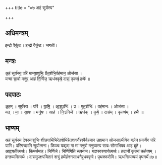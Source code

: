 +++
title = "०७ अहं सूर्यस्य"

+++
## अधिमन्त्रम्
इन्द्रो वैकुंठः। इन्द्रो वैकुंठः। जगती।

## मन्त्रः
अ॒हं सूर्य॑स्य॒ परि॑ याम्या॒शुभिः॒ प्रैत॒शेभि॒र्वह॑मान॒ ओज॑सा ।  
यन्मा॑ सा॒वो मनु॑ष॒ आह॑ नि॒र्णिज॒ ऋध॑क्कृषे॒ दासं॒ कृत्व्यं॒ हथैः॑ ॥

## पदपाठः
अ॒हम् । सूर्य॑स्य । परि॑ । या॒मि॒ । आ॒शुऽभिः॑ । प्र । ए॒त॒शेभिः॑ । वह॑मानः । ओज॑सा ।  
यत् । मा॒ । सा॒वः । मनु॑षः । आह॑ । निः॒ऽनिजे॑ । ऋध॑क् । कृ॒षे॒ । दास॑म् । कृत्व्य॑म् । हथैः॑ ॥

## भाष्यम्
अहं सूर्यस्य देवस्याशुभिः शीघ्रगामिभिरेतशेभिरेतशवर्णैरश्वैर्वहमान उह्यमान ओजसात्मीयेन बलेन प्रकर्षेण परि यामि। परिगच्छामि सूर्यात्मना। किञ्च यद्यदा मा मां मनुषो मनुष्यस्य सावः सोमाभिषव आह ब्रूते। आह्वयतीत्यर्थः। किमर्थमाह। निर्णिजे। निर्णिगिति रूपनाम। यज्ञस्वरुपायेत्यर्थः। तदानीं कृत्व्यं कर्तव्यम् । हन्तव्यमित्यर्थः। दासमुपक्षपयितारं शत्रुं हथैर्हननसाधनैरृधक्कृषे। पृथक्करोमि। ऋधगित्यव्ययं पृघगर्थे॥७॥